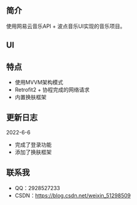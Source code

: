 ## 简介

使用网易云音乐API + 波点音乐UI实现的音乐项目。

## UI

## 特点
* 使用MVVM架构模式
* Retrofit2 + 协程完成的网络请求
* 内置换肤框架

## 更新日志

2022-6-6
* 完成了登录功能
* 添加了换肤框架

## 联系我

* QQ：2928527233
* CSDN：https://blog.csdn.net/weixin_51298509

